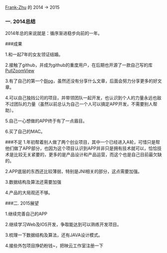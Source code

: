 [Frank-Zhu](https://github.com/Frank-Zhu) 的 2014 -> 2015
### 一. 2014总结
2014年总的来说就是：循序渐进稳步向前的一年。

###成果

1.和一起7年的女友领证结婚。

2.接触了github，并成为github的重度用户，在后期也开源了一款自己写的库[PullZoomView](https://github.com/Frank-Zhu/PullZoomView)

3.有了自己的第一个[Blog](http://frank-zhu.github.io/)，虽然还没有分享什么文章，后面会努力分享更多的好文章。

4.可以自己独挡公司的项目，并带领团队一起开发，也认识到个人的力量永远也敌不过团队的力量（虽然以前总认为自己一个人可以搞定APP开发，不需要别人帮助）。

5.自己一心想做的APP终于有了一点眉目。

6.买了自己的MAC。

###不足
1.年初帮着别人做了两个创业项目，其中一个已经进入A轮，可惜只是帮他们做了APP部分，也因为这个项目认识到APP并非只是拥有技术就可以，恰恰技术是比较无关紧要的，更多的是产品设计和产品运营，而这个也是自己目前最欠缺的。

2.APP底层的东西还比较薄弱，特别是JNI相关的部分，这点需要加强。

3.数据结构及算法还需要加强

4.产品的大局观还不够。

###二. 2015展望

1.继续完善自己的APP

2.继续学习Web及IOS开发，争取能达到可以熟练开发项目。

3.梳理一下数据结构及算法，还有JAVA设计模式。

4.接些外包项目挣奶粉钱~，把映云工作室注册一下